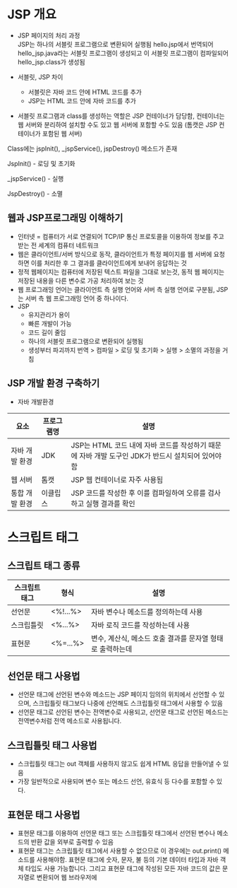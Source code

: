 # JSP 개요

- JSP 페이지의 처리 과정  
JSP는 하나의 서블릿 프로그램으로 변환되어 실행됨 
hello.jsp에서 번역되어 hello_jsp.java라는 서블릿 프로그램이 생성되고 이 서블릿 프로그램이 컴파일되어 hello_jsp.class가 생성됨 

- 서블릿, JSP 차이
  - 서블릿은 자바 코드 안에 HTML 코드를 추가 
  - JSP는 HTML 코드 안에 자바 코드를 추가 

- 서블릿 프로그램과 class를 생성하는 역할은 JSP 컨테이너가 담당함, 컨테이너는 웹 서버와 분리하여 설치할 수도 있고 웹 서버에 포함할 수도 있음 (톰캣은 JSP 컨테이너가 포함된 웹 서버) 

 Class에는 jspInit(), _jspService(), jspDestroy() 메소드가 존재 

JspInit() - 로딩 및 초기화 

_jspService() - 실행 

JspDestroy() - 소멸 

## 웹과 JSP프로그래밍 이해하기

- 인터넷 = 컴퓨터가 서로 연결되어 TCP/IP 통신 프로토콜을 이용하여 정보를 주고받는 전 세계의 컴퓨터 네트워크
- 웹은 클라이언트/서버 방식으로 동작, 클라이언트가 특정 페이지를 웹 서버에 요청하면 이를 처리한 후 그 결과를 클라이언트에게 보내어 응답하는 것
- 정적 웹페이지는 컴퓨터에 저장된 텍스트 파일을 그대로 보는것, 동적 웹 페이지는 저장된 내용을 다른 변수로 가공 처리하여 보는 것
- 웹 프로그래밍 언어는 클라이언트 측 실행 언어와 서버 측 실행 언어로 구분됨, JSP는 서버 측 웹 프로그래밍 언어 중 하나이다.
- JSP
  - 유지관리가 용이
  - 빠른 개발이 가능
  - 코드 길이 줄임
  - 하나의 서블릿 프로그램으로 변환되어 실행됨
  - 생성부터 파괴까지 번역 > 컴파일 > 로딩 및 초기화 > 실행 > 소멸의 과정을 거침

## JSP 개발 환경 구축하기

- 자바 개발환경


|요소|프로그램명|설명|
|------|---|---|
|자바 개발 환경|JDK|JSP는 HTML 코드 내에 자바 코드를 작성하기 때문에 자바 개발 도구인 JDK가 반드시 설치되어 있어야 함|
|웹 서버|톰캣|JSP 웹 컨테이너로 자주 사용됨|
|통합 개발 환경|이클립스|JSP 코드를 작성한 후 이를 컴파일하여 오류를 검사하고 실행 결과를 확인|

# 스크립트 태그      

## 스크립트 태그 종류
|스크립트 태그|형식|설명
|------|---|---|
|선언문|<%!...%>|자바 변수나 메소드를 정의하는데 사용|
|스크립틀릿|<%...%>|자바 로직 코드를 작성하는데 사용|
|표현문|<%=...%>|변수, 계산식, 메소드 호출 결과를 문자열 형태로 출력하는데 

## 선언문 태그 사용법
- 선언문 태그에 선언된 변수와 메소드는 JSP 페이지 임의의 위치에서 선언할 수 있으며, 스크립틀릿 태그보다 나중에 선언해도 스크립틀릿 태그에서 사용할 수 있음
- 선언문 태그로 선언된 변수는 전역변수로 사용되고, 선언문 태그로 선언된 메소드는 전역변수처럼 전역 메소드로 사용됩니다.

## 스크립틀릿 태그 사용법
- 스크립틀릿 태그는 out 객체를 사용하지 않고도 쉽게 HTML 응답을 만들어낼 수 있음
- 가장 일반적으로 사용되며 변수 또는 메소드 선언, 유효식 등 다수를 포함할 수 있다.

## 표현문 태그 사용법
- 표현문 태그를 이용하여 선언문 태그 또는 스크립틀릿 태그에서 선언된 변수나 메소드의 반환 값을 외부로 출력할 수 있음
- 표현문 태그는 스크립틀릿 태그에서 사용할 수 없으므로 이 경우에는 out.print() 메소드를 사용해야함. 표현문 태그에 숫자, 문자, 불 등의 기본 데이터 타입과 자바 객체 타입도 사용 가능합니다. 그리고 표현문 태그에 작성된 모든 자바 코드의 값은 문자열로 변환되어 웹 브라우저에 

